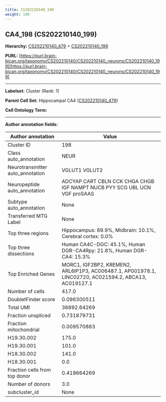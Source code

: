```yaml
---
title: CS202210140_199
weight: 199
---
```

## CA4_198 (CS202210140_199)
<b>Hierarchy: </b>
[CS202210140_479](../CS202210140_479) >
[CS202210140_199](../CS202210140_199)

**PURL:** [https://purl.brain-bican.org/taxonomy/CS202210140/CS202210140_neurons/CS202210140_199](https://purl.brain-bican.org/taxonomy/CS202210140/CS202210140_neurons/CS202210140_199)

---


**Labelset:** Cluster (Rank: 1)

**Parent Cell Set:** Hippocampal CA4 ([CS202210140_479](../CS202210140_479))



**Cell Ontology Term:** 

[MARKER GENES.]: #


---

[TRANSFERRED ANNOTATIONS.]: #


[AUTHOR ANNOTATION FIELDS.]: #


**Author annotation fields:**

| Author annotation | Value |
|-------------------|-------|
|Cluster ID|198|
|Class auto_annotation|NEUR|
|Neurotransmitter auto_annotation|VGLUT1 VGLUT2|
|Neuropeptide auto_annotation|ADCYAP CART CBLN CCK CHGA CHGB IGF NAMPT NUCB PYY SCG UBL UCN VGF proSAAS|
|Subtype auto_annotation|None|
|Transferred MTG Label|None|
|Top three regions|Hippocampus: 89.9%, Midbrain: 10.1%, Cerebral cortex: 0.0%|
|Top three dissections|Human CA4C-DGC: 45.1%, Human DGR-CA4Rpy: 21.8%, Human DGR-CA4: 15.3%|
|Top Enriched Genes|MORC1, IGF2BP2, KREMEN2, ARL6IP1P3, AC006487.1, AP001978.1, LINC02720, AC021594.2, ABCA13, AC019127.1|
|Number of cells|417.0|
|DoubletFinder score|0.096300511|
|Total UMI|36892.64269|
|Fraction unspliced|0.731879731|
|Fraction mitochondrial|0.009570883|
|H19.30.002|175.0|
|H19.30.001|101.0|
|H18.30.002|141.0|
|H18.30.001|0.0|
|Fraction cells from top donor|0.419664269|
|Number of donors|3.0|
|subcluster_id|None|
